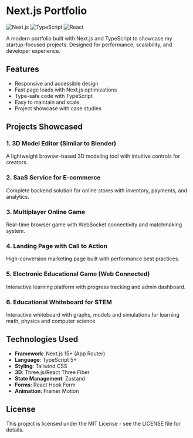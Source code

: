 # Next.js Portfolio

![Next.js](https://img.shields.io/badge/Next.js-15+-black?logo=next.js)
![TypeScript](https://img.shields.io/badge/TypeScript-5+-3178C6?logo=typescript)
![React](https://img.shields.io/badge/React-19+-61DAFB?logo=react)

A modern portfolio built with Next.js and TypeScript to showcase my startup-focused projects. Designed for performance, scalability, and developer experience.

## Features

- Responsive and accessible design
- Fast page loads with Next.js optimizations
- Type-safe code with TypeScript
- Easy to maintain and scale
- Project showcase with case studies

## Projects Showcased

### 1. 3D Model Editor (Similar to Blender)
A lightweight browser-based 3D modeling tool with intuitive controls for creators.

### 2. SaaS Service for E-commerce
Complete backend solution for online stores with inventory, payments, and analytics.

### 3. Multiplayer Online Game
Real-time browser game with WebSocket connectivity and matchmaking system.

### 4. Landing Page with Call to Action
High-conversion marketing page built with performance best practices.

### 5. Electronic Educational Game (Web Connected)
Interactive learning platform with progress tracking and admin dashboard.

### 6. Educational Whiteboard for STEM
Interactive whiteboard with graphs, models and simulations for learning math, physics and computer science.

## Technologies Used

- **Framework**: Next.js 15+ (App Router)
- **Language**: TypeScript 5+
- **Styling**: Tailwind CSS
- **3D**: Three.js/React Three Fiber
- **State Management**: Zustand
- **Forms**: React Hook Form
- **Animation**: Framer Motion

## License
This project is licensed under the MIT License - see the LICENSE file for details.
